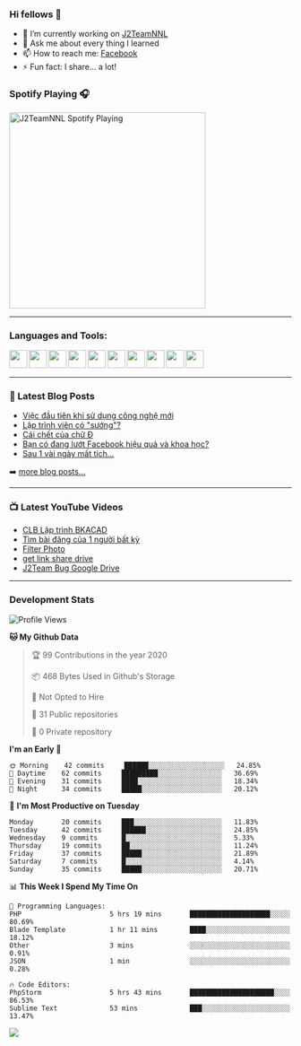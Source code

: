 ### Hi fellows 👋

- 🔭 I’m currently working on [J2TeamNNL]
- 💬 Ask me about every thing I learned
- 📫 How to reach me: [Facebook]
- ⚡ Fun fact: I share... a lot!


### Spotify Playing 🎧
[<img src="https://spotify-playing-git-master.j2teamnnl.vercel.app/api/spotify-playing" alt="J2TeamNNL Spotify Playing" width="350" />](https://open.spotify.com/user/31ghget3jspvgpjwbv5pcwli3smab)

---

### Languages and Tools:
<img align='left' height="32" width="32" src="https://cdn.jsdelivr.net/npm/simple-icons@v3/icons/sublimetext.svg" />
<img align='left' height="32" width="32" src="https://cdn.jsdelivr.net/npm/simple-icons@v3/icons/jetbrains.svg" />
<img align='left' height="32" width="32" src="https://cdn.jsdelivr.net/npm/simple-icons@v3/icons/php.svg" />
<img align='left' height="32" width="32" src="https://cdn.jsdelivr.net/npm/simple-icons@v3/icons/javascript.svg" />
<img align='left' height="32" width="32" src="https://cdn.jsdelivr.net/npm/simple-icons@v3/icons/html5.svg" />
<img align='left' height="32" width="32" src="https://cdn.jsdelivr.net/npm/simple-icons@v3/icons/css3.svg" />
<img align='left' height="32" width="32" src="https://cdn.jsdelivr.net/npm/simple-icons@v3/icons/laravel.svg" />
<img align='left' height="32" width="32" src="https://cdn.jsdelivr.net/npm/simple-icons@v3/icons/mysql.svg" />
<img align='left' height="32" width="32" src="https://cdn.jsdelivr.net/npm/simple-icons@v3/icons/mongodb.svg" />
<img align='left' height="32" width="32" src="https://cdn.jsdelivr.net/npm/simple-icons@v3/icons/mysql.svg" />

<br>
<br>

---

### 📕 Latest Blog Posts
<!-- BLOG-POST-LIST:START -->
- [Việc đầu tiên khi sử dụng công nghệ mới](https://j2teamnnl.blogspot.com/2020/07/viec-au-tien-khi-su-dung-cong-nghe-moi.html)
- [Lập trình viên có "sướng"?](https://j2teamnnl.blogspot.com/2020/03/lap-trinh-vien-co.html)
- [Cái chết của chữ Đ](https://j2teamnnl.blogspot.com/2020/01/cai-chet-cua-chu.html)
- [Bạn có đang lướt Facebook hiệu quả và khoa học?](https://j2teamnnl.blogspot.com/2019/08/ban-co-ang-luot-web-hieu-qua-va-khoa-hoc.html)
- [Sau 1 vài ngày mất tích...](https://j2teamnnl.blogspot.com/2019/08/sau-1-vai-ngay-mat-tich.html)
<!-- BLOG-POST-LIST:END -->
➡️ [more blog posts...](https://j2teamnnl.blogspot.com)

---

### 📺 Latest YouTube Videos
<!-- YOUTUBE:START -->
- [CLB Lập trình BKACAD](https://www.youtube.com/watch?v=qBt6Z4il53Y)
- [Tìm bài đăng của 1 người bất kỳ](https://www.youtube.com/watch?v=PyvfvB-l7LA)
- [Filter Photo](https://www.youtube.com/watch?v=5vnjtl5S0Ig)
- [get link share drive](https://www.youtube.com/watch?v=y2nTZzPRxAI)
- [J2Team Bug Google Drive](https://www.youtube.com/watch?v=lRmVN6t4gKc)
<!-- YOUTUBE:END -->

---
### Development Stats
<!--START_SECTION:waka-->
![Profile Views](http://img.shields.io/badge/Profile%20Views-290-blue)

**🐱 My Github Data** 

> 🏆 99 Contributions in the year 2020
 > 
> 📦 468 Bytes Used in Github's Storage 
 > 
> 🚫 Not Opted to Hire
 > 
> 📜 31 Public repositories
 > 
> 🔑 0 Private repository 
 > 
**I'm an Early 🐤** 

```text
🌞 Morning    42 commits     ██████░░░░░░░░░░░░░░░░░░░   24.85% 
🌆 Daytime    62 commits     █████████░░░░░░░░░░░░░░░░   36.69% 
🌃 Evening    31 commits     ████░░░░░░░░░░░░░░░░░░░░░   18.34% 
🌙 Night      34 commits     █████░░░░░░░░░░░░░░░░░░░░   20.12%

```
📅 **I'm Most Productive on Tuesday** 

```text
Monday       20 commits     ███░░░░░░░░░░░░░░░░░░░░░░   11.83% 
Tuesday      42 commits     ██████░░░░░░░░░░░░░░░░░░░   24.85% 
Wednesday    9 commits      █░░░░░░░░░░░░░░░░░░░░░░░░   5.33% 
Thursday     19 commits     ██░░░░░░░░░░░░░░░░░░░░░░░   11.24% 
Friday       37 commits     █████░░░░░░░░░░░░░░░░░░░░   21.89% 
Saturday     7 commits      █░░░░░░░░░░░░░░░░░░░░░░░░   4.14% 
Sunday       35 commits     █████░░░░░░░░░░░░░░░░░░░░   20.71%

```


📊 **This Week I Spend My Time On** 

```text
💬 Programming Languages: 
PHP                      5 hrs 19 mins       ████████████████████░░░░░   80.69% 
Blade Template           1 hr 11 mins        ████░░░░░░░░░░░░░░░░░░░░░   18.12% 
Other                    3 mins              ░░░░░░░░░░░░░░░░░░░░░░░░░   0.91% 
JSON                     1 min               ░░░░░░░░░░░░░░░░░░░░░░░░░   0.28%

🔥 Code Editors: 
PhpStorm                 5 hrs 43 mins       █████████████████████░░░░   86.53% 
Sublime Text             53 mins             ███░░░░░░░░░░░░░░░░░░░░░░   13.47%

```


<!--END_SECTION:waka-->

<img align="left" src="https://github-readme-stats-git-master.j2teamnnl.vercel.app/api?username=J2TeamNNL&show_icons=true&hide_border=true" />


[J2TeamNNL]: https://j2teamnnl.com/
[Facebook]: https://fb.me/j2teamnnl
